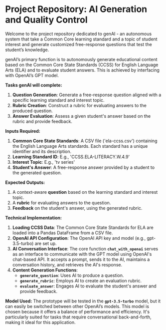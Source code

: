 # **Project Repository: AI Generation and Quality Control**

Welcome to the project repository dedicated to genAI - an autonomous system that take a Common Core learning standard and a topic of student interest and generate customized free-response questions that test the student’s knowledge.

genAI’s primary function is to autonomously generate educational content based on the Common Core State Standards (CCSS) for English Language Arts (ELA) and to evaluate student answers. This is achieved by interfacing with OpenAI’s GPT model.

**Tasks genAI will complete:**

1. **Question Generation**: Generate a free-response question aligned with a specific learning standard and interest topic.
2. **Rubric Creation**: Construct a rubric for evaluating answers to the produced question.
3. **Answer Evaluation**: Assess a given student's answer based on the rubric and provide feedback.

**Inputs Required:**

1. **Common Core State Standards**: A CSV file ('ela-ccss.csv') containing the English Language Arts standards. Each standard has a unique identifier and its description.
2. **Learning Standard ID**: E.g., 'CCSS.ELA-LITERACY.W.4.9'
3. **Interest Topic**: E.g., 'tv series'
4. **Student's Answer**: A free-response answer provided by a student to the generated question.

**Expected Outputs:**

1. A context-aware **question** based on the learning standard and interest topic.
2. A **rubric** for evaluating answers to the question.
3. **Feedback** on the student's answer, using the generated rubric.

**Technical Implementation:**

1. **Loading CCSS Data**: The Common Core State Standards for ELA are loaded into a Pandas DataFrame from a CSV file.
2. **OpenAI API Configuration**: The OpenAI API key and model (e.g., gpt-3.5-turbo) are set up.
3. **AI Conversation Interface**: The core function **`chat_with_openai`** serves as an interface to communicate with the GPT model using OpenAI's chat-based API. It accepts a prompt, sends it to the AI, maintains a conversation history, and retrieves the AI's response.
4. **Content Generation Functions**:
    - **`generate_question`**: Uses AI to produce a question.
    - **`generate_rubric`**: Employs AI to create an evaluation rubric.
    - **`evaluate_answer`**: Engages AI to evaluate the student's answer and provide feedback.

**Model Used:**
The prototype will be tested in the **`gpt-3.5-turbo`** model, but it can easily be switched between other OpenAI’s models. This model is chosen because it offers a balance of performance and efficiency. It's particularly suited for tasks that require conversational back-and-forth, making it ideal for this application.